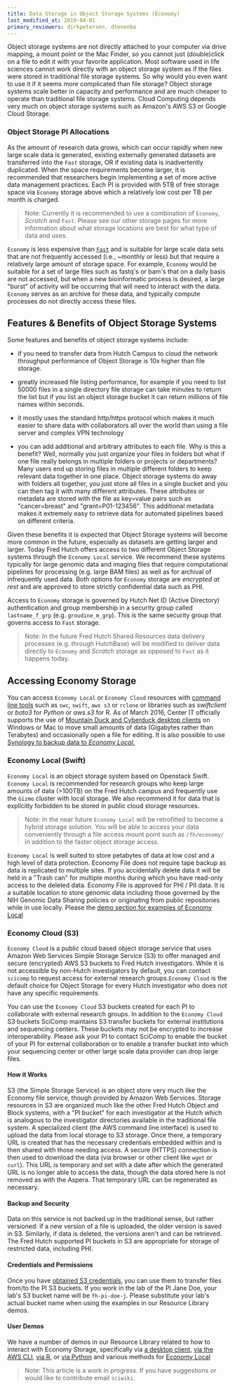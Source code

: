 ```yaml
---
title: Data Storage in Object Storage Systems (Economy)
last_modified_at: 2019-04-01
primary_reviewers: dirkpetersen, dtenenba
---
```

Object storage systems are not directly attached to your computer via drive mapping, a mount point or the Mac Finder, so you cannot just (double)click on a file to edit it with your favorite application. Most software used in life sciences cannot work directly with an object storage system as if the files were stored in traditional file storage systems. So why would you even want to use it if it seems more complicated than file storage? Object storage systems scale better in capacity and performance and are much cheaper to operate than traditional file storage systems. Cloud Computing depends very much on object storage systems such as Amazon's AWS S3 or Google Cloud Storage.

### Object Storage PI Allocations
As the amount of research data grows, which can occur rapidly when new large scale data is generated, existing externally generated datasets are transferred into the `Fast` storage, OR if existing data is inadvertently duplicated.  When the space requirements become larger, it is recommended that researchers begin implementing a set of more active data management practices.  Each PI is provided with 5TB of free storage space via `Economy` storage above which a relatively low cost per TB per month is charged.

>Note:  Currently it is recommended to use a combination of `Economy`, *Scratch* and `Fast`.  Please see our other storage pages for more information about what storage locations are best for what type of data and uses.  


`Economy` is less expensive than [`Fast`](/computing/store_posix/) and is suitable for large scale data sets that are not frequently accessed (i.e., ~monthly or less) but that require a relatively large amount of storage space.  For example, `Economy` would be suitable for a set of large files such as fastq's or bam's that on a daily basis are not accessed, but when a new bioinformatic process is desired, a large "burst" of activity will be occurring that will need to interact with the data.  `Economy` serves as an archive for these data, and typically compute processes do not directly access these files.

## Features & Benefits of Object Storage Systems

Some features and benefits of object storage systems include:

- if you need to transfer data from Hutch Campus to cloud the network throughput performance of Object Storage is 10x higher than file storage.

- greatly increased file listing performance, for example if you need to list 50000 files in a single directory file storage can take minutes to return the list but if you list an object storage bucket it can return millions of file names within seconds.

- it mostly uses the standard http/https protocol which makes it much easier to share data with collaborators all over the world than using a file server and complex VPN technology

- you can add additional and arbitrary attributes to each file. Why is this a benefit? Well, normally you just organize your files in folders but what if one file really belongs in multiple folders or projects or departments? Many users end up storing files in multiple different folders to keep relevant data together in one place. Object storage systems do away with folders all together, you just store all files in a single bucket and you can then tag it with many different attributes. These attributes or metadata are stored with the file as key=value pairs such as "cancer=breast" and "grant=P01-123456". This additional metadata makes it extremely easy to retrieve data for automated pipelines based on different criteria.

Given these benefits it is expected that Object Storage systems will become more common in the future, especially as datasets are getting larger and larger.  Today Fred Hutch offers access to two different Object Storage systems through the `Economy Local` service. We recommend these systems typically for large genomic data and imaging files that require computational pipelines for processing (e.g. large BAM files) as well as for archival of infrequently used data. Both options for `Economy` storage are _encrypted at rest_ and are approved to store strictly confidential data such as PHI.

Access to `Economy` storage is governed by Hutch Net ID (Active Directory) authentication and group membership in a security group called `lastname_f_grp` (e.g. `groudine_m_grp`). This is the same security group that governs access to `Fast` storage.

>Note: In the future Fred Hutch Shared Resources data delivery processes (e.g. through  HutchBase) will be modified to deliver data directly to `Economy` and *Scratch* storage as opposed to `Fast` as it happens today.

## Accessing Economy Storage
You can access `Economy Local` or `Economy Cloud` resources with [command line tools](/compdemos/EconomyCommand-API/) such as `swc`, `swift`, `aws s3` or `rclone` or libraries such as _swiftclient_ or _boto3_ for _Python_ or _aws.s3_ for R.  As of March 2016, Center IT officially supports the use of [Mountain Duck and Cyberduck desktop clients](/compdemos/Mountain-CyberDuck/) on Windows or Mac to move small amounts of data (Gigabytes rather than Terabytes) and occasionally open a file for editing. It is also possible to use [Synology to backup data to _Economy Local_.](/compdemos/synology/)

### Economy Local (Swift)

`Economy Local` is an object storage system based on Openstack Swift. `Economy Local` is recommended for research groups who keep large amounts of data (>100TB) on the Fred Hutch campus and frequently use the `Gizmo` cluster with local storage. We also recommend it for data that is explicitly forbidden to be stored in public cloud storage resources.

>Note: In the near future `Economy Local` will be retrofitted to become a hybrid storage solution. You will be able to access your data conveniently through a file access mount point such as `/fh/economy/` in addition to the faster object storage access.

`Economy Local` is well suited to store petabytes of data at low cost and a high level of data protection. Economy File does not require tape backup as data is replicated to multiple sites. If you accidentally delete data it will be held in a "Trash can" for multiple months during which you have read-only access to the deleted data. Economy File is approved for PHI / PII data.  It is a suitable location to store genomic data  including those governed by the NIH Genomic Data Sharing policies or originating from public repositories while in use locally. Please the [demo section for examples of Economy Local](/compdemos/EconomyCommand-API/)


### Economy Cloud (S3)

`Economy Cloud` is a public cloud based object storage service that uses Amazon Web Services Simple Storage Service (S3) to offer managed and secure (encrypted) AWS S3 buckets to Fred Hutch investigators.  While it is not accessible by non-Hutch investigators by default, you can contact `scicomp` to request access for external research groups.`Economy Cloud`  is the default choice for Object Storage for every Hutch investigator who does not have any specific requirements.

You can use the `Economy Cloud` S3 buckets created for each PI to collaborate with external research groups. In addition to the `Economy Cloud` S3 buckets SciComp maintains S3 transfer buckets for external institutions and sequencing centers. These buckets may not be encrypted to increase interoperability. Please ask your PI to contact SciComp to enable the bucket of your PI for external collaboration or to enable a transfer bucket into which your sequencing center or other large scale data provider can drop large files.

#### How it Works

S3 (the Simple Storage Service) is an object store very much like the Economy file service, though provided by Amazon Web Services.  Storage resources in S3 are organized much like the other Fred Hutch Object and Block systems, with a "PI bucket" for each investigator at the Hutch which is analogous to the investigator directories available in the traditional file system. A specialized client (the AWS command line interface) is used to upload the data from local storage to S3 storage.  Once there, a temporary URL is created that has the necessary credentials embedded within and is then shared with those needing access.  A secure (HTTPS) connection is then used to download the data (via browser or other client like `wget` or `curl`). This URL is temporary and set with a date after which the generated URL is no longer able to access the data, though the data stored here is not removed as with the Aspera.  That temporary URL can be regenerated as necessary.

#### Backup and Security
Data on this service is not backed up in the traditional sense, but rather versioned: if a new version of a file is uploaded, the older version is saved in S3.  Similarly, if data is deleted, the versions aren't and can be retrieved.  The Fred Hutch supported PI buckets in S3 are appropriate for storage of restricted data, including PHI.

#### Credentials and Permissions
Once you have [obtained S3 credentials](/computing/access_credentials/), you can use them to transfer files from/to the PI S3 buckets. If you work in the lab of the PI Jane Doe, your lab's S3 bucket name will be `fh-pi-doe-j`. Please substitute your lab's actual bucket name when using the examples in our Resource Library demos.  

#### User Demos
We have a number of demos in our Resource Library related to how to interact with Economy Storage, specifically via [a desktop client](/compdemos/Mountain-CyberDuck/), [via the AWS CLI](/compdemos/aws-cli/), [via R](/compdemos/aws-R/), or [via Python](/compdemos/aws-python/) and various methods for [Economy Local](/compdemos/EconomyCommand-API/)


>Note: This article is a work in progress. If you have suggestions or would like to contribute email `sciwiki`.  
